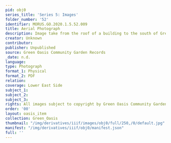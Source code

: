 ```yaml
---
pid: obj0
series_title: 'Series 5: Images'
folder_number: '52'
identifier: MORUS.GO.2020.1.5.52.009
title: Aerial Photograph
description: Image take from the roof of a building to the south of Green Oasis.
creator: Unknown
contributor:
publisher: Unpublished
source: Green Oasis Community Garden Records
_date: n.d.
language:
type: Photograph
format_1: Physical
format_2: PDF
relation:
coverage: Lower East Side
subject_1:
subject_2:
subject_3:
rights: All images subject to copyright by Green Oasis Community Garden, Inc.
order: '00'
layout: oasis_item
collection: Green_Oasis
thumbnail: "/img/derivatives/iiif/images/obj0/full/250,/0/default.jpg"
manifest: "/img/derivatives/iiif/obj0/manifest.json"
full: ''
---
```

